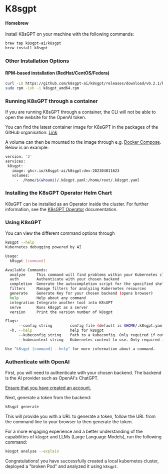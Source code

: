 # K8sgpt

#### Homebrew <a href="#homebrew" id="homebrew"></a>

Install K8sGPT on your machine with the following commands:

```bash
brew tap k8sgpt-ai/k8sgpt
brew install k8sgpt
```

### Other Installation Options <a href="#other-installation-options" id="other-installation-options"></a>

#### RPM-based installation (RedHat/CentOS/Fedora) <a href="#rpm-based-installation-redhatcentosfedora" id="rpm-based-installation-redhatcentosfedora"></a>

```bash
curl -LO https://github.com/k8sgpt-ai/k8sgpt/releases/download/v0.2.1/k8sgpt_amd64.rpm
sudo rpm -ivh -i k8sgpt_amd64.rpm
```

### Running K8sGPT through a container <a href="#running-k8sgpt-through-a-container" id="running-k8sgpt-through-a-container"></a>

If you are running K8sGPT through a container, the CLI will not be able to open the website for the OpenAI token.

You can find the latest container image for K8sGPT in the packages of the GitHub organisation: [Link](https://github.com/k8sgpt-ai/k8sgpt/pkgs/container/k8sgpt)

A volume can then be mounted to the image through e.g. [Docker Compose](https://docs.docker.com/storage/volumes/). Below is an example:

```bash
version: '2'
services:
 k8sgpt:
   image: ghcr.io/k8sgpt-ai/k8sgpt:dev-202304011623
   volumes:
     -  /home/$(whoami)/.k8sgpt.yaml:/home/root/.k8sgpt.yaml
```

### Installing the K8sGPT Operator Helm Chart <a href="#installing-the-k8sgpt-operator-helm-chart" id="installing-the-k8sgpt-operator-helm-chart"></a>

K8sGPT can be installed as an Operator inside the cluster. For further information, see the [K8sGPT Operator](https://docs.k8sgpt.ai/getting-started/in-cluster-operator/) documentation.

### Using K8sGPT <a href="#using-k8sgpt" id="using-k8sgpt"></a>

You can view the different command options through

```bash
k8sgpt --help
Kubernetes debugging powered by AI

Usage:
  k8sgpt [command]

Available Commands:
  analyze     This command will find problems within your Kubernetes cluster
  auth        Authenticate with your chosen backend
  completion  Generate the autocompletion script for the specified shell
  filters     Manage filters for analyzing Kubernetes resources
  generate    Generate Key for your chosen backend (opens browser)
  help        Help about any command
  integration Integrate another tool into K8sGPT
  serve       Runs k8sgpt as a server
  version     Print the version number of k8sgpt

Flags:
      --config string        config file (default is $HOME/.k8sgpt.yaml)
  -h, --help                 help for k8sgpt
      --kubeconfig string    Path to a kubeconfig. Only required if out-of-cluster.
      --kubecontext string   Kubernetes context to use. Only required if out-of-cluster.

Use "k8sgpt [command] --help" for more information about a command.
```

### Authenticate with OpenAI <a href="#authenticate-with-openai" id="authenticate-with-openai"></a>

First, you will need to authenticate with your chosen backend. The backend is the AI provider such as OpenAI's ChatGPT.

[Ensure that you have created an account.](https://chat.openai.com/auth/login)

Next, generate a token from the backend:

```bash
k8sgpt generate
```

This will provide you with a URL to generate a token, follow the URL from the command line to your browser to then generate the token.

For a more engaging experience and a better understanding of the capabilities of `k8sgpt` and LLMs (Large Language Models), run the following command:

```bash
k8sgpt analyse --explain
```

Congratulations! you have successfully created a local kubernetes cluster, deployed a "broken Pod" and analyzed it using `k8sgpt`.
